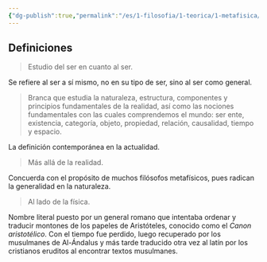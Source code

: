 ```yaml
---
{"dg-publish":true,"permalink":"/es/1-filosofia/1-teorica/1-metafisica/","created":"","updated":""}
---
```


## Definiciones
> Estudio del ser en cuanto al ser.

Se refiere al ser a sí mismo, no en su tipo de ser, sino al ser como general.
> Branca que estudia la naturaleza, estructura, componentes y principios fundamentales de la realidad, así como las nociones fundamentales con las cuales comprendemos el mundo: ser ente, existencia, categoría, objeto, propiedad, relación, causalidad, tiempo y espacio.

La definición contemporánea en la actualidad.
> Más allá de la realidad.

Concuerda con el propósito de muchos filósofos metafísicos, pues radican la generalidad en la naturaleza.
> Al lado de la física.

Nombre literal puesto por un general romano que intentaba ordenar y traducir montones de los papeles de Aristóteles, conocido como el *Canon aristotélico*. Con el tiempo fue perdido, luego recuperado por los musulmanes de Al-Ándalus y más tarde traducido otra vez al latín por los cristianos eruditos al encontrar textos musulmanes.
